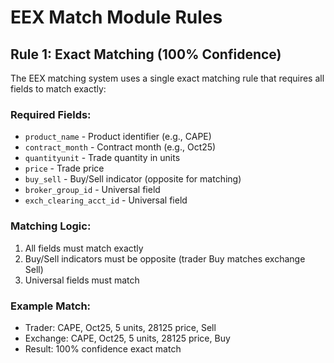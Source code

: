# EEX Match Module Rules

## Rule 1: Exact Matching (100% Confidence)

The EEX matching system uses a single exact matching rule that requires all fields to match exactly:

### Required Fields:
- `product_name` - Product identifier (e.g., CAPE)
- `contract_month` - Contract month (e.g., Oct25)
- `quantityunit` - Trade quantity in units
- `price` - Trade price
- `buy_sell` - Buy/Sell indicator (opposite for matching)
- `broker_group_id` - Universal field
- `exch_clearing_acct_id` - Universal field

### Matching Logic:
1. All fields must match exactly
2. Buy/Sell indicators must be opposite (trader Buy matches exchange Sell)
3. Universal fields must match

### Example Match:
- Trader: CAPE, Oct25, 5 units, 28125 price, Sell
- Exchange: CAPE, Oct25, 5 units, 28125 price, Buy
- Result: 100% confidence exact match